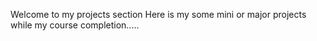 Welcome to my projects section 
Here is my some mini or major projects while my course completion.....
